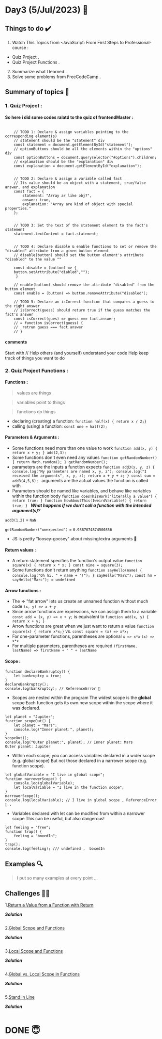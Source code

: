 #  Day3 (5/Jul/2023) 🚀

## Things to do ✔️

1. Watch This Topics from -JavaScript: From First Steps to Professional- course :

  -  Quiz Project .
  -  Quiz Project Functions .
  
2.  Summarize what I learned .
3. Solve some problems from FreeCodeCamp .
  

## Summary of topics 📝

### 1. Quiz Project :

#### So here i did some codes ralatd to the quiz of frontendMaster  :
```

    // TODO 1: Declare & assign variables pointing to the corresponding element(s)
    // statement should be the "statement" div
    const statement = document.getElementById("statement");
    // optionButtons should be all the elements within the "options" div
    const optionButtons = document.queryselector("#options").children;
    // explanation should be the "explanation" div
    const explanation = document.getElementById("explanation");


    // TODO 2: Declare & assign a variable called fact
    // Its value should be an object with a statement, true/false answer, and explanation 
    const fact = {
        statement: "Array ar like obj?",
        answer: true,
        explanation: "Array are kind of object with special properties."
    };

    
    // TODO 3: Set the text of the statement element to the fact's statement
    statement.textContent = fact.statement;
        

    // TODO 4: Declare disable & enable functions to set or remove the "disabled" attribute from a given button element
    // disable(button) should set the button element's attribute "disabled" to the value ""
     
    const disable = (button) => {
    button.setArttribute("diabled","");
     }
    
    // enable(button) should remove the attribute "disabled" from the button element
    const enable = (button) => button.removeAttribute("disabled");
    
    // TODO 5: Declare an isCorrect function that compares a guess to the right answer
    // isCorrect(guess) should return true if the guess matches the fact's answer
    const isCorrect(gues) => guess === fact.answer; 
    // = function isCorrect(guess) {
    //  retrun guess === fact.answer
    // }
```
#### comments
Start with // Help others (and yourself) understand your code Help keep track of things you want to do

### 2. Quiz Project Functions :

#### Functions :

> values are things
 
> variables point to things
 
> functions do things

* declaring (creating) a function: ` function half(x) { return x / 2;} `
* calling (using) a function: ` const one = half(2); `
  
#### Parameters & Arguments : 

* Some functions need more than one value to work ` function add(x, y) { return x + y; } add(2,3); `
* Some functions don't even need any values ` function getRandomNumber() { return Math.random(); } getRandomNumber(); `
* parameters are the inputs a function expects `function add3(x, y, z) { console.log("My parameters are named x, y, z"); console.log("I received the arguments", x, y, z); return x + y + z; } const sum = add3(4,5,6); `
arguments are the actual values the function is called with
* Parameters should be named like variables, and behave like variables within the function body `function doesThisWork("literally a value") {
    return true;
}
function howAboutThis(1weirdVariable!) {
    return true;
} `
 ***What happens if we don't call a function with the intended argument(s)?***
  
 ` add3(1,2) ` = ` NaN `
 
 ` getRandomNumber("unexpected") ` = ` 0.9887074874500856 `

 * JS is pretty "loosey-goosey" about missing/extra arguments 🤩
   
 #### Return values :
 
 * A return statement specifies the function's output value ` function square(x) { return x * x; } const nine = square(3); `
 * Some functions don't return anything ` function sayHello(name) {  console.log("Oh hi, " + name + "!"); } sayHello("Marc"); `
   ` const hm = sayHello("Marc"); = undefined `

#### Arrow functions :

* The => "fat arrow" lets us create an unnamed function without much code ` (x, y) => x + y `
* Since arrow functions are expressions, we can assign them to a variable ` const add = (x, y) => x + y; ` is equivalent to ` function add(x, y) { return x + y; } `
* Arrow functions are great when we just want to return a value ` function square(x) { return x*x;} ` vs. ` const square = (x) => x*x; `
* For one-parameter functions, parentheses are optional ` x => x*x `  ` (x) => x*x `
* For multiple parameters, parentheses are required ` (firstName, lastName) => firstName + " " + lastName `
  
#### Scope : 

```
function declareBankruptcy() {
    let bankruptcy = true;
}
declareBankruptcy();
console.log(bankruptcy); // ReferenceError 🚫
```
* Scopes are nested within the program The widest scope is the **global** scope Each function gets its own new scope within the scope where it was declared.

```
let planet = "Jupiter";
function scopeOut() {
    let planet = "Mars";
    console.log("Inner planet:", planet);
}
scopeOut();
console.log("Outer planet:", planet); // Inner planet: Mars
Outer planet: Jupiter   
```
* Within each scope, you can access variables declared in a wider scope (e.g. global scope) But not those declared in a narrower scope (e.g. function scope).

```
let globalVariable = "I live in global scope"; 
function narrowerScope() {
    console.log(globalVariable);
    let localVariable = "I live in the function scope";
}
narrowerScope();
console.log(localVariable); // I live in global scope , ReferenceError 🚫 .

```
* Variables declared with let can be modified from within a narrower scope This can be useful, but also dangerous!

```
let feeling = "free";
function trap() {
    feeling = "boxedIn";
}
trap();
console.log(feeling); /// undefined ,  boxedIn
```

## Examples 🔍
> I put so many examples at every point ...

## Challenges 💪🏽

1.[Return a Value from a Function with Return](https://www.freecodecamp.org/learn/javascript-algorithms-and-data-structures/basic-javascript/return-a-value-from-a-function-with-return)

***Solution***

```
```

2.[Global Scope and Functions](https://www.freecodecamp.org/learn/javascript-algorithms-and-data-structures/basic-javascript/global-scope-and-functions)

***Solution***

```
```

3.[Local Scope and Functions](https://www.freecodecamp.org/learn/javascript-algorithms-and-data-structures/basic-javascript/local-scope-and-functions)

***Solution***

```
```

4.[Global vs. Local Scope in Functions](https://www.freecodecamp.org/learn/javascript-algorithms-and-data-structures/basic-javascript/global-vs--local-scope-in-functions)

***Solution***

```
```

5.[Stand in Line](https://www.freecodecamp.org/learn/javascript-algorithms-and-data-structures/basic-javascript/stand-in-line)

***Solution***

```
```


# DONE 😇
